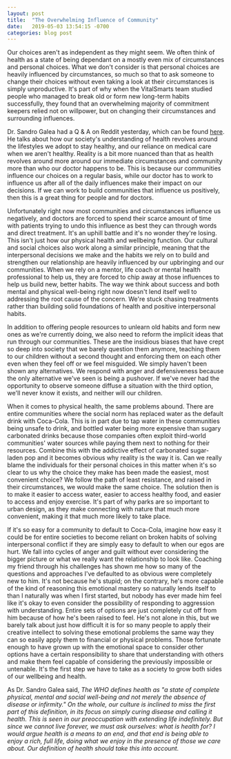 ```yaml
---
layout: post
title:  "The Overwhelming Influence of Community"
date:   2019-05-03 13:54:15 -0700
categories: blog post
---
```


Our choices aren't as independent as they might seem. We often think of health as a state of being dependant on a mostly even mix of circumstances and personal choices. What we don't consider is that personal choices are heavily influenced by circumstances, so much so that to ask someone to change their choices without even taking a look at their circumstances is simply unproductive. It's part of why when the VitalSmarts team studied people who managed to break old or form new long-term habits successfully, they found that an overwhelming majority of commitment keepers relied not on willpower, but on changing their circumstances and surrounding influences. 

Dr. Sandro Galea had a Q & A on Reddit yesterday, which can be found [here](https://www.reddit.com/r/IAmA/comments/bk9tob/im_sandro_galea_physician_epidemiologist_author/ "Dr. Sandro Galea Q&A"). He talks about how our society's understanding of health revolves around the lifestyles we adopt to stay healthy, and our reliance on medical care when we aren't healthy. Reality is a bit more nuanced than that as health revolves around more around our immediate circumstances and community more than who our doctor happens to be. This is because our communities influence our choices on a regular basis, while our doctor has to work to influence us after all of the daily influences make their impact on our decisions. If we can work to build communities that influence us positively, then this is a great thing for people and for doctors. 

Unfortunately right now most communities and circumstances influence us negatively, and doctors are forced to spend their scarce amount of time with patients trying to undo this influence as best they can through words and direct treatment. It's an uphill battle and it's no wonder they're losing. This isn't just how our physical health and wellbeing function. Our cultural and social choices also work along a similar principle, meaning that the interpersonal decisions we make and the habits we rely on to build and strengthen our relationship are heavily influenced by our upbringing and our communities. When we rely on a mentor, life coach or mental health professional to help us, they are forced to chip away at those influences to help us build new, better habits. The way we think about success and both mental and physical well-being right now doesn't lend itself well to addressing the root cause of the concern. We're stuck chasing treatments rather than building solid foundations of health and positive interpersonal habits. 

In addition to offering people resources to unlearn old habits and form new ones as we're currently doing, we also need to reform the implicit ideas that run through our communities. These are the insidious biases that have crept so deep into society that we barely question them anymore, teaching them to our children without a second thought and enforcing them on each other even when they feel off or we feel misguided. We simply haven't been shown any alternatives. We respond with anger and defensiveness because the only alternative we've seen is being a pushover. If we've never had the opportunity to observe someone diffuse a situation with the third option, we'll never know it exists, and neither will our children. 

When it comes to physical health, the same problems abound. There are entire communities where the social norm has replaced water as the default drink with Coca-Cola. This is in part due to tap water in these communities being unsafe to drink, and bottled water being more expensive than sugary carbonated drinks because those companies often exploit third-world communities' water sources while paying them next to nothing for their resources. Combine this with the addictive effect of carbonated sugar-laden pop and it becomes obvious why reality is the way it is. Can we really blame the individuals for their personal choices in this matter when it's so clear to us why the choice they make has been made the easiest, most convenient choice? We follow the path of least resistance, and raised in their circumstances, we would make the same choice. The solution then is to make it easier to access water, easier to access healthy food, and easier to access and enjoy exercise. It's part of why parks are so important to urban design, as they make connecting with nature that much more convenient, making it that much more likely to take place. 

If it's so easy for a community to default to Coca-Cola, imagine how easy it could be for entire societies to become reliant on broken habits of solving interpersonal conflict if they are simply easy to default to when our egos are hurt. We fall into cycles of anger and guilt without ever considering the bigger picture or what we really want the relationship to look like. Coaching my friend through his challenges has shown me how so many of the questions and approaches I've defaulted to as obvious were completely new to him. It's not because he's stupid; on the contrary, he's more capable of the kind of reasoning this emotional mastery so naturally lends itself to than I naturally was when I first started, but nobody has ever made him feel like it's okay to even consider the possibility of responding to aggression with understanding. Entire sets of options are just completely cut off from him because of how he's been raised to feel. He's not alone in this, but we barely talk about just how difficult it is for so many people to apply their creative intellect to solving these emotional problems the same way they can so easily apply them to financial or physical problems. Those fortunate enough to have grown up with the emotional space to consider other options have a certain responsibility to share that understanding with others and make them feel capable of considering the previously impossible or untenable. It's the first step we have to take as a society to grow both sides of our wellbeing and health.

As Dr. Sandro Galea said, *The WHO defines health as "a state of complete physical, mental and social well-being and not merely the absence of disease or infirmity." On the whole, our culture is inclined to miss the first part of this definition, in its focus on simply curing disease and calling it health. This is seen in our preoccupation with extending life indefinitely. But since we cannot live forever, we must ask ourselves: what is health for? I would argue health is a means to an end, and that end is being able to enjoy a rich, full life, doing what we enjoy in the presence of those we care about. Our definition of health should take this into account.*